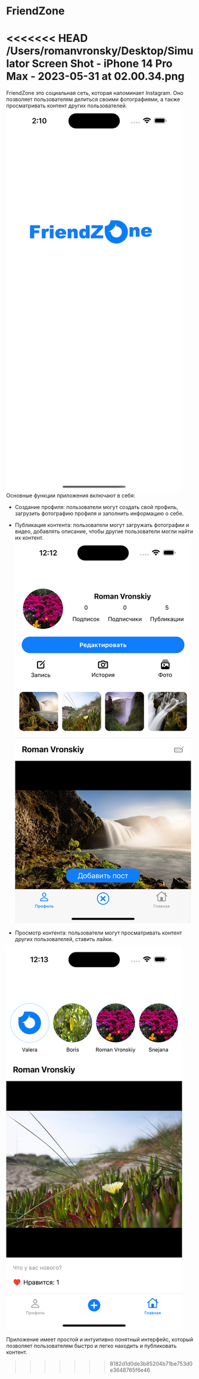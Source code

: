 # FriendZone
<<<<<<< HEAD
/Users/romanvronsky/Desktop/Simulator Screen Shot - iPhone 14 Pro Max - 2023-05-31 at 02.00.34.png
=======
FriendZone это социальная сеть, которая напоминает Instagram. Оно позволяет пользователям делиться своими фотографиями, а также просматривать контент других пользователей. 
![Экран загрузки](https://github.com/rvronski/FriendZone/blob/main/Simulator%20Screen%20Shot%20-%20iPhone%2014%20Pro%20Max%20-%202023-05-31%20at%2002.10.24.png)
Основные функции приложения включают в себя:

- Создание профиля: пользователи могут создать свой профиль, загрузить фотографию профиля и заполнить информацию о себе.

- Публикация контента: пользователи могут загружать фотографии и видео, добавлять описание, чтобы другие пользователи могли найти их контент.
![Кнопка публикации](https://github.com/rvronski/FriendZone/blob/main/Simulator%20Screen%20Shot%20-%20iPhone%2014%20Pro%20Max%20-%202023-05-31%20at%2000.12.27.png)

- Просмотр контента: пользователи могут просматривать контент других пользователей, ставить лайки.

![Просмотр всех публикаций](https://github.com/rvronski/FriendZone/blob/main/Simulator%20Screen%20Shot%20-%20iPhone%2014%20Pro%20Max%20-%202023-05-31%20at%2000.13.00.png)

Приложение имеет простой и интуитивно понятный интерфейс, который позволяет пользователям быстро и легко находить и публиковать контент. 
>>>>>>> 8182d1d0de3b85204b71be753d0e3648765f6e46
